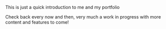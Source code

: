 This is just a quick introduction to me and my portfolio

Check back every now and then, very much a work in progress with more content and features to come! 